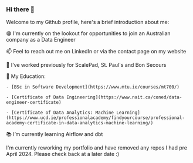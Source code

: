 ### Hi there 👋

Welcome to my Github profile, here's a brief introduction about me:
  
  :grin: I'm currently on the lookout for opportunities to join an Australian company as a Data Engineer
  
  📫 Feel to reach out me on LinkedIn or via the contact page on my website 
  
  :bank: I've worked previously for ScalePad, St. Paul's and Bon Secours 
  
  📝 My Education: 
  
    - [BSc in Software Development](https://www.mtu.ie/courses/mt700/)
  
    - [Certificate of Data Engineering](https://www.nait.ca/coned/data-engineer-certificate) 
    
    - [Certificate of Data Analytics: Machine Learning](https://www.ucd.ie/professionalacademy/findyourcourse/professional-academy-certificate-in-data-analytics-machine-learning/) 
  
  :books: I’m currently learning Airflow and dbt 

I'm currently reworking my portfolio and have removed any repos I had pre April 2024. Please check back at a later date :)
